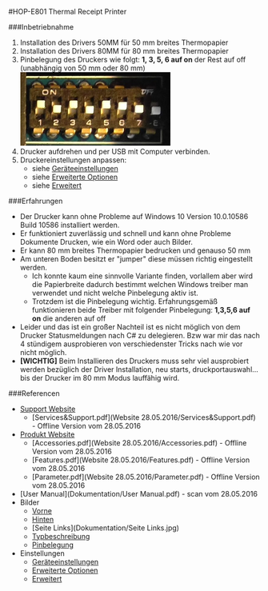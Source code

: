 #HOP-E801 Thermal Receipt Printer

###Inbetriebnahme
1. Installation des Drivers 50MM für 50 mm breites Thermopapier
2. Installation des Drivers 80MM für 80 mm breites Thermopapier
3. Pinbelegung des Druckers wie folgt: **1, 3, 5, 6 auf on** der Rest auf off (unabhängig von 50 mm oder 80 mm)  
    <img src="Dokumentation/Pinbelegung.jpg" width="300" />
4. Drucker aufdrehen und per USB mit Computer verbinden.
5. Druckereinstellungen anpassen:  
	+ siehe [Geräteeinstellungen](Dokumentation/Geräteeinstellungen.png)
	+ siehe [Erweiterte Optionen](Dokumentation/ErweiterteOptionen.png)
	+ siehe [Erweitert](Dokumentation/Erweitert.png)

###Erfahrungen
+ Der Drucker kann ohne Probleme auf Windows 10 Version	10.0.10586 Build 10586 installiert werden.
+ Er funktioniert zuverlässig und schnell und kann ohne Probleme Dokumente Drucken, wie ein Word oder auch Bilder.
+ Er kann 80 mm breites Thermopapier bedrucken und genauso 50 mm
+ Am unteren Boden besitzt er "jumper" diese müssen richtig eingestellt werden.
  + Ich konnte kaum eine sinnvolle Variante finden, vorlallem aber wird die Papierbreite dadurch bestimmt welchen Windows treiber man verwendet und nicht welche Pinbelegung aktiv ist.
  + Trotzdem ist die Pinbelegung wichtig. Erfahrungsgemäß funktionieren beide Treiber mit folgender Pinbelegung: **1,3,5,6 auf on** die anderen auf off
+ Leider und das ist ein großer Nachteil ist es nicht möglich von dem Drucker Statusmeldungen nach C# zu delegieren. Bzw war mir das nach 4 stündigem ausprobieren von verschiedenster Tricks nach wie vor nicht möglich.
+ **[WICHTIG]** Beim Installieren des Druckers muss sehr viel ausprobiert werden bezüglich der Driver Installation, neu starts, druckportauswahl... bis der Drucker im 80 mm Modus lauffähig wird.

###Referencen
+ [Support Website](http://hoinprinter.com/en/download)
	+ [Services&Support.pdf](Website 28.05.2016/Services&Support.pdf) - Offline Version vom 28.05.2016
+ [Produkt Website](http://hoinprinter.com/en/products/show/Thermal-Receipt-Printer-2)
	+ [Accessories.pdf](Website 28.05.2016/Accessories.pdf) - Offline Version vom 28.05.2016
	+ [Features.pdf](Website 28.05.2016/Features.pdf) - Offline Version vom 28.05.2016
	+ [Parameter.pdf](Website 28.05.2016/Parameter.pdf) - Offline Version vom 28.05.2016
+ [User Manual](Dokumentation/User Manual.pdf) - scan vom 28.05.2016
+ Bilder
	+ [Vorne](Dokumentation/Vorne.jpg)
	+ [Hinten](Dokumentation/Hinten.jpg)
	+ [Seite Links](Dokumentation/Seite Links.jpg)
	+ [Typbeschreibung](Dokumentation/Typbeschreibung.jpg)
	+ [Pinbelegung](Dokumentation/Pinbelegung.jpg)
+ Einstellungen
	+ [Geräteeinstellungen](Dokumentation/Geräteeinstellungen.png)
	+ [Erweiterte Optionen](Dokumentation/ErweiterteOptionen.png)
	+ [Erweitert](Dokumentation/Erweitert.png)
